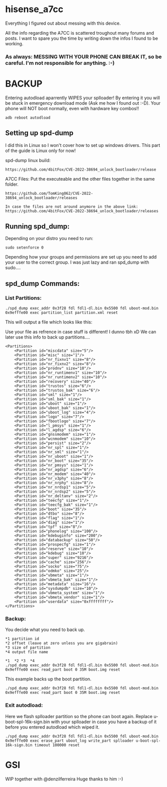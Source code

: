 # hisense_a7cc
Everything I figured out about messing with this device.

All the info regarding the A7CC is scattered troughout many forums and posts. I want to spare you the time by writing down the infos I found to be working.

### As always: MESSING WITH YOUR PHONE CAN BREAK IT, so be careful. I'm not responsible for anything. :-)



# BACKUP
Entering autodload aparrently WIPES your splloader! By entering it you will be stuck in emergency download mode (Ask me how I found out :-D). Your phone will NOT boot normally, even with hardware key combos!!
```
adb reboot autodload
```

## Setting up spd-dump
I did this in Linux so I won't cover how to set up windows drivers. This part of the guide is Linux only for now!

spd-dump linux build: 
```
https://github.com/4bitFox/CVE-2022-38694_unlock_bootloader/release
```

A7CC Files: 
Put the executeable and the other files together in the same folder.
```
https://github.com/TomKing062/CVE-2022-38694_unlock_bootloader/releases

In case the files are not around anymore in the above link:
https://github.com/4bitFox/CVE-2022-38694_unlock_bootloader/releases
```

## Running spd_dump:

Depending on your distro you need to run:
```
sudo setenforce 0
```
Depending how your groups and permissions are set up you need to add your user to the correct group. I was just lazy and ran spd_dump with sudo....


## spd_dump Commands:
### List Partitions:
```
./spd_dump exec_addr 0x3f28 fdl fdl1-dl.bin 0x5500 fdl uboot-mod.bin 0x9efffe00 exec partition_list partition.xml reset
```
This will output a file which looks like this:

Use your file as refrence in case stuff is different! I dunno tbh xD We can later use this info to back up partitions....
```
<Partitions>
    <Partition id="miscdata" size="5"/>
    <Partition id="misc" size="1"/>
    <Partition id="nr_fixnv1" size="8"/>
    <Partition id="nr_fixnv2" size="8"/>
    <Partition id="prodnv" size="10"/>
    <Partition id="nr_runtimenv1" size="10"/>
    <Partition id="nr_runtimenv2" size="10"/>
    <Partition id="recovery" size="40"/>
    <Partition id="trustos" size="6"/>
    <Partition id="trustos_bak" size="6"/>
    <Partition id="sml" size="1"/>
    <Partition id="sml_bak" size="1"/>
    <Partition id="uboot" size="1"/>
    <Partition id="uboot_bak" size="1"/>
    <Partition id="uboot_log" size="4"/>
    <Partition id="logo" size="7"/>
    <Partition id="fbootlogo" size="7"/>
    <Partition id="l_pmsys" size="1"/>
    <Partition id="l_agdsp" size="6"/>
    <Partition id="gnssmodem" size="1"/>
    <Partition id="wcnmodem" size="10"/>
    <Partition id="persist" size="2"/>
    <Partition id="nr_spl" size="1"/>
    <Partition id="nr_sml" size="1"/>
    <Partition id="nr_uboot" size="1"/>
    <Partition id="nr_boot" size="35"/>
    <Partition id="nr_pmsys" size="1"/>
    <Partition id="nr_agdsp" size="6"/>
    <Partition id="nr_modem" size="40"/>
    <Partition id="nr_v3phy" size="8"/>
    <Partition id="nr_nrphy" size="8"/>
    <Partition id="nr_nrdsp1" size="5"/>
    <Partition id="nr_nrdsp2" size="5"/>
    <Partition id="nr_deltanv" size="2"/>
    <Partition id="teecfg" size="1"/>
    <Partition id="teecfg_bak" size="1"/>
    <Partition id="boot" size="35"/>
    <Partition id="dtbo" size="8"/>
    <Partition id="flag" size="1"/>
    <Partition id="diag" size="1"/>
    <Partition id="tpf" size="8"/>
    <Partition id="phonelog" size="100"/>
    <Partition id="kdebuginfo" size="200"/>
    <Partition id="databackup" size="50"/>
    <Partition id="prospecfg" size="1"/>
    <Partition id="reserve" size="10"/>
    <Partition id="kdebug" size="10"/>
    <Partition id="super" size="9216"/>
    <Partition id="cache" size="256"/>
    <Partition id="socko" size="75"/>
    <Partition id="odmko" size="25"/>
    <Partition id="vbmeta" size="1"/>
    <Partition id="vbmeta_bak" size="1"/>
    <Partition id="metadata" size="16"/>
    <Partition id="sysdumpdb" size="10"/>
    <Partition id="vbmeta_system" size="1"/>
    <Partition id="vbmeta_vendor" size="1"/>
    <Partition id="userdata" size="0xffffffff"/>
</Partitions>
```


### Backup:
You decide what you need to back up.
```
*1 partition id
*2 offset (leave at zero unless you are gigabrain)
*3 size of partition
*4 output file name
                                                                                               *1  *2 *3  *4
./spd_dump exec_addr 0x3f28 fdl fdl1-dl.bin 0x5500 fdl uboot-mod.bin 0x9efffe00 exec read_part boot 0 35M boot.img reset
```
This example backs up the boot partition.
```
./spd_dump exec_addr 0x3f28 fdl fdl1-dl.bin 0x5500 fdl uboot-mod.bin 0x9efffe00 exec read_part boot 0 35M boot.img reset
```

### Exit autodload:
Here we flash splloader partition so the phone can boot again. Replace u-boot-spl-16k-sign.bin with your splloader in case you have a backup of it before you entered autodload which wiped it.
```
./spd_dump exec_addr 0x3f28 fdl fdl1-dl.bin 0x5500 fdl uboot-mod.bin 0x9efffe00 exec erase_part uboot_log write_part splloader u-boot-spl-16k-sign.bin timeout 100000 reset
```


# GSI
WIP together with @denzilferreira Huge thanks to him :-)
